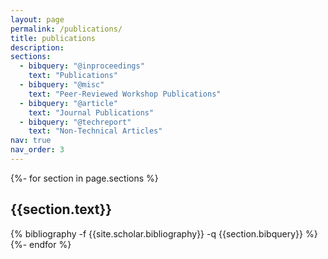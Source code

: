 ```yaml
---
layout: page
permalink: /publications/
title: publications
description: 
sections:
  - bibquery: "@inproceedings"
    text: "Publications"
  - bibquery: "@misc"
    text: "Peer-Reviewed Workshop Publications"
  - bibquery: "@article"
    text: "Journal Publications"
  - bibquery: "@techreport"
    text: "Non-Technical Articles"
nav: true
nav_order: 3
---
```

<!-- _pages/publications.md -->
<div class="publications">

{%- for section in page.sections %}
  <br/>
  <a id="{{section.text}}"></a>
  <h2 class="bibtitle">{{section.text}}</h2>
  {% bibliography -f {{site.scholar.bibliography}} -q {{section.bibquery}} %}
{%- endfor %}

</div>
